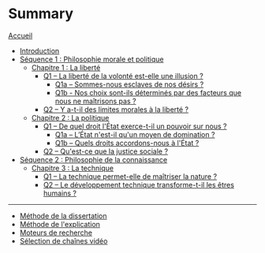 # Summary

[Accueil](README.md)
- [Introduction](intro.md)
- [Séquence 1 : Philosophie morale et politique](s1.md)
	- [Chapitre 1 : La liberté](s1-ch1.md)
		- [Q1 – La liberté de la volonté est-elle une illusion ?](s1-ch1-q1.md)
			- [Q1a – Sommes-nous esclaves de nos désirs ?](s1-ch1-q1a.md)
			- [Q1b - Nos choix sont-ils déterminés par des facteurs que nous ne maîtrisons pas ?](s1-ch1-q1b.md)
		- [Q2 – Y a-t-il des limites morales à la liberté ?](s1-ch1-q2.md)
	- [Chapitre 2 : La politique](s1-ch2.md)
		- [Q1 – De quel droit l'État exerce-t-il un pouvoir sur nous ?](s1-ch2-q1.md)
			- [Q1a – L’État n'est-il qu'un moyen de domination ?](s1-ch2-q1a.md)
			- [Q1b – Quels droits accordons-nous à l'État ?](s1-ch2-q1b.md)
		- [Q2 – Qu'est-ce que la justice sociale ?](s1-ch2-q2.md)
- [Séquence 2 : Philosophie de la connaissance](s2.md)
	- [Chapitre 3 : La technique](s2-ch3.md)
		- [Q1 – La technique permet-elle de maîtriser la nature ?](s2-ch3-q1.md)
		- [Q2 – Le développement technique transforme-t-il les êtres humains ?](s2-ch3-q2.md)

<!--
- [Séquence 2 : Philosophie de la connaissance](s2.md)
	- [Chapitre 3 : La vérité](s2-ch3.md)
		- [Q1 – Peut-on dire « à chacun sa vérité » ?](s2-ch3-q1.md)
		- [Q2 – Peut-on douter de tout ?](s2-ch3-q2.md)
	- [Chapitre 4 : La technique](s2-ch4.md)
		- [Q1 – La technique permet-elle de maîtriser la nature ?](s2-ch4-q1.md)
		- [Q2 – Le développement technique transforme-t-il les êtres humains ?](s2-ch4-q2.md)
- [Séquence 3 : Philosophie de la culture](s3.md)
	- [Chapitre 5 : L'art](s3-ch5.md)
		- [Q1 – La valeur d'une œuvre d'art réside-t-elle dans sa beauté ?](s3-ch5-q1.md)
		- [Q2 – Est-ce le génie de l'artiste qui fait la valeur d'une œuvre ?](s3-ch5-q2.md)
		- [Q3 – L'œuvre d'art ne vaut-elle que par ce qu'elle nous apporte ?](s3-ch5-q3.md)
	- [Chapitre 6 : La religion](s3-ch6.md)
		- [Q1 – Peut-on expliquer le fait religieux ?](s3-ch6-q1.md)
		- [Q2 – La foi peut-elle être justifiée ?](s3-ch6-q2.md)
 -->
---
- [Méthode de la dissertation](methode-dissertation.md)
- [Méthode de l'explication](methode-explication.md)
- [Moteurs de recherche](moteurs-de-recherche.md)
- [Sélection de chaînes vidéo](selection-chaines-video.md)

<!-- 
---

- [Révisions](revisions.md)
	- [Les philosophes vus en cours](frise-chronologique.md)	
-->